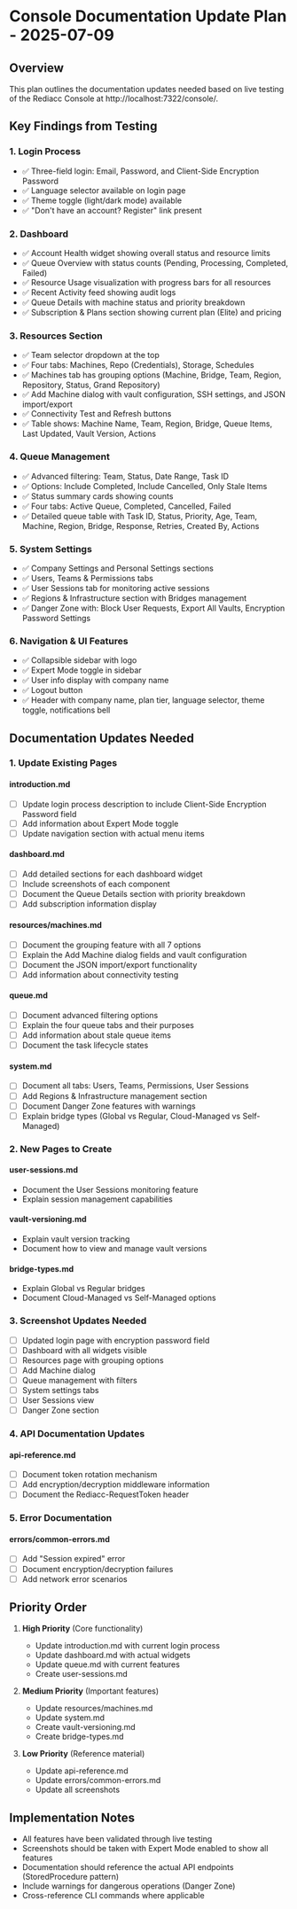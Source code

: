 # Console Documentation Update Plan - 2025-07-09

## Overview
This plan outlines the documentation updates needed based on live testing of the Rediacc Console at http://localhost:7322/console/.

## Key Findings from Testing

### 1. Login Process
- ✅ Three-field login: Email, Password, and Client-Side Encryption Password
- ✅ Language selector available on login page
- ✅ Theme toggle (light/dark mode) available
- ✅ "Don't have an account? Register" link present

### 2. Dashboard
- ✅ Account Health widget showing overall status and resource limits
- ✅ Queue Overview with status counts (Pending, Processing, Completed, Failed)
- ✅ Resource Usage visualization with progress bars for all resources
- ✅ Recent Activity feed showing audit logs
- ✅ Queue Details with machine status and priority breakdown
- ✅ Subscription & Plans section showing current plan (Elite) and pricing

### 3. Resources Section
- ✅ Team selector dropdown at the top
- ✅ Four tabs: Machines, Repo (Credentials), Storage, Schedules
- ✅ Machines tab has grouping options (Machine, Bridge, Team, Region, Repository, Status, Grand Repository)
- ✅ Add Machine dialog with vault configuration, SSH settings, and JSON import/export
- ✅ Connectivity Test and Refresh buttons
- ✅ Table shows: Machine Name, Team, Region, Bridge, Queue Items, Last Updated, Vault Version, Actions

### 4. Queue Management
- ✅ Advanced filtering: Team, Status, Date Range, Task ID
- ✅ Options: Include Completed, Include Cancelled, Only Stale Items
- ✅ Status summary cards showing counts
- ✅ Four tabs: Active Queue, Completed, Cancelled, Failed
- ✅ Detailed queue table with Task ID, Status, Priority, Age, Team, Machine, Region, Bridge, Response, Retries, Created By, Actions

### 5. System Settings
- ✅ Company Settings and Personal Settings sections
- ✅ Users, Teams & Permissions tabs
- ✅ User Sessions tab for monitoring active sessions
- ✅ Regions & Infrastructure section with Bridges management
- ✅ Danger Zone with: Block User Requests, Export All Vaults, Encryption Password Settings

### 6. Navigation & UI Features
- ✅ Collapsible sidebar with logo
- ✅ Expert Mode toggle in sidebar
- ✅ User info display with company name
- ✅ Logout button
- ✅ Header with company name, plan tier, language selector, theme toggle, notifications bell

## Documentation Updates Needed

### 1. Update Existing Pages

#### introduction.md
- [ ] Update login process description to include Client-Side Encryption Password field
- [ ] Add information about Expert Mode toggle
- [ ] Update navigation section with actual menu items

#### dashboard.md
- [ ] Add detailed sections for each dashboard widget
- [ ] Include screenshots of each component
- [ ] Document the Queue Details section with priority breakdown
- [ ] Add subscription information display

#### resources/machines.md
- [ ] Document the grouping feature with all 7 options
- [ ] Explain the Add Machine dialog fields and vault configuration
- [ ] Document the JSON import/export functionality
- [ ] Add information about connectivity testing

#### queue.md
- [ ] Document advanced filtering options
- [ ] Explain the four queue tabs and their purposes
- [ ] Add information about stale queue items
- [ ] Document the task lifecycle states

#### system.md
- [ ] Document all tabs: Users, Teams, Permissions, User Sessions
- [ ] Add Regions & Infrastructure management section
- [ ] Document Danger Zone features with warnings
- [ ] Explain bridge types (Global vs Regular, Cloud-Managed vs Self-Managed)

### 2. New Pages to Create

#### user-sessions.md
- Document the User Sessions monitoring feature
- Explain session management capabilities

#### vault-versioning.md
- Explain vault version tracking
- Document how to view and manage vault versions

#### bridge-types.md
- Explain Global vs Regular bridges
- Document Cloud-Managed vs Self-Managed options

### 3. Screenshot Updates Needed
- [ ] Updated login page with encryption password field
- [ ] Dashboard with all widgets visible
- [ ] Resources page with grouping options
- [ ] Add Machine dialog
- [ ] Queue management with filters
- [ ] System settings tabs
- [ ] User Sessions view
- [ ] Danger Zone section

### 4. API Documentation Updates

#### api-reference.md
- [ ] Document token rotation mechanism
- [ ] Add encryption/decryption middleware information
- [ ] Document the Rediacc-RequestToken header

### 5. Error Documentation

#### errors/common-errors.md
- [ ] Add "Session expired" error
- [ ] Document encryption/decryption failures
- [ ] Add network error scenarios

## Priority Order

1. **High Priority** (Core functionality)
   - Update introduction.md with current login process
   - Update dashboard.md with actual widgets
   - Update queue.md with current features
   - Create user-sessions.md

2. **Medium Priority** (Important features)
   - Update resources/machines.md
   - Update system.md
   - Create vault-versioning.md
   - Create bridge-types.md

3. **Low Priority** (Reference material)
   - Update api-reference.md
   - Update errors/common-errors.md
   - Update all screenshots

## Implementation Notes

- All features have been validated through live testing
- Screenshots should be taken with Expert Mode enabled to show all features
- Documentation should reference the actual API endpoints (StoredProcedure pattern)
- Include warnings for dangerous operations (Danger Zone)
- Cross-reference CLI commands where applicable